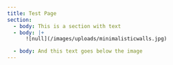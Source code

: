 ```yaml
---
title: Test Page
section:
  - body: This is a section with text
  - body: |+
      ![null](/images/uploads/minimalisticwalls.jpg)

  - body: And this text goes below the image
---
```

